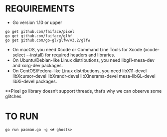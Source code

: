 # REQUIREMENTS
- Go version 1.10 or upper
```
go get github.com/faiface/pixel
go get github.com/faiface/glhf
go get github.com/go-gl/glfw/v3.2/glfw 
```

* On macOS, you need Xcode or Command Line Tools for Xcode (xcode-select --install) for required headers and libraries.
* On Ubuntu/Debian-like Linux distributions, you need libgl1-mesa-dev and xorg-dev packages.
* On CentOS/Fedora-like Linux distributions, you need libX11-devel libXcursor-devel libXrandr-devel libXinerama-devel mesa-libGL-devel libXi-devel packages.

**Pixel go library doesn’t support threads, that’s why we can observe some glitches

# TO RUN
```
go run pacman.go -g <# ghosts>
```

